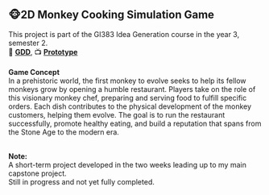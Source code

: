 
## 🐵2D Monkey Cooking Simulation Game

This project is part of the GI383 Idea Generation course in the year 3, semester 2.
<br> 📑 **[GDD](https://docs.google.com/spreadsheets/d/15tPipG-mRfUMZ8x1WUuvt8T3DsfONBVqzJjid0tHkHk/edit?usp=sharing)**, 📺 **[Prototype](https://drive.google.com/drive/folders/1_GMCltrAO_UVvD2kRtQFPWKDfZCt8_m0?usp=sharing)**
<br>
<br>**Game Concept**
<br>In a prehistoric world, the first monkey to evolve seeks to help its fellow monkeys grow by opening a humble restaurant. Players take on the role of this visionary monkey chef, preparing and serving food to fulfill specific orders. Each dish contributes to the physical development of the monkey customers, helping them evolve. The goal is to run the restaurant successfully, promote healthy eating, and build a reputation that spans from the Stone Age to the modern era.

<br>**Note:**
<br>A short-term project developed in the two weeks leading up to my main capstone project.  
Still in progress and not yet fully completed.
